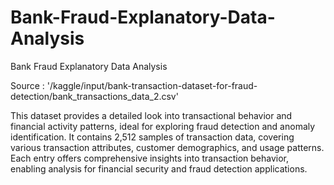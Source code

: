 # Bank-Fraud-Explanatory-Data-Analysis

Bank Fraud Explanatory Data Analysis

Source : '/kaggle/input/bank-transaction-dataset-for-fraud-detection/bank_transactions_data_2.csv'

This dataset provides a detailed look into transactional behavior and financial activity patterns, ideal for exploring fraud detection and anomaly identification. 
It contains 2,512 samples of transaction data, covering various transaction attributes, customer demographics, and usage patterns. 
Each entry offers comprehensive insights into transaction behavior, enabling analysis for financial security and fraud detection applications.

